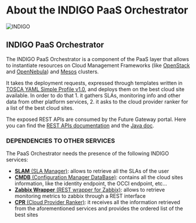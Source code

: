 # About the INDIGO PaaS Orchestrator

![INDIGO](https://pbs.twimg.com/media/Cldr8SHWYAA0JbY.png)

## INDIGO PaaS Orchestrator

The INDIGO PaaS Orchestrator is a component of the PaaS layer that allows to instantiate resources on Cloud Management Frameworks \(like [OpenStack](https://www.openstack.org/) and [OpenNebula](http://opennebula.org/)\) and [Mesos](http://mesos.apache.org/) clusters.

It takes the deployment requests, expressed through templates written in [TOSCA YAML Simple Profile v1.0](http://docs.oasis-open.org/tosca/TOSCA-Simple-Profile-YAML/v1.0/TOSCA-Simple-Profile-YAML-v1.0.html), and deploys them on the best cloud site available. In order to do that 1. it gathers SLAs, monitoring info and other data from other platform services, 2. it asks to the cloud provider ranker for a list of the best cloud sites.

The exposed REST APIs are consumed by the Future Gateway portal. Here you can find the [REST APIs documentation](http://indigo-paas.github.io/orchestrator/restdocs/) and the [Java doc](http://indigo-paas.github.io/orchestrator/apidocs/).

### DEPENDENCIES TO OTHER SERVICES

The PaaS Orchestrator needs the presence of the following INDIGO services:

* [**SLAM** \(SLA Manager\)](https://indigo-dc.gitbooks.io/slam/content): allows to retrieve all the SLAs of the user
* [**CMDB** \(Configuration Manager DataBase\)](https://indigo-dc.gitbooks.io/cmdb/content): contains all the cloud sites information, like the identity endpoint, the OCCI endpoint, etc...
* [**Zabbix Wrapper** \(REST wrapper for Zabbix\)](https://indigo-dc.gitbooks.io/monitoring/content#1-zabbix-wrapper): allows to retrieve monitoring metrics to zabbix through a REST interface
* [**CPR** \(Cloud Provider Ranker\)](https://www.gitbook.com/book/indigo-dc/cloud-provider-ranker/content): it receives all the information retrieved from the aforementioned services and provides the ordered list of the best sites

